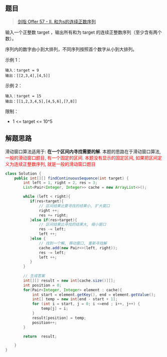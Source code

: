 ## 题目

> [剑指 Offer 57 - II. 和为s的连续正数序列](https://leetcode-cn.com/problems/he-wei-sde-lian-xu-zheng-shu-xu-lie-lcof/)

输入一个正整数 target ，输出所有和为 target 的连续正整数序列（至少含有两个数）。

序列内的数字由小到大排列，不同序列按照首个数字从小到大排列。

 

示例 1：

```text
输入：target = 9
输出：[[2,3,4],[4,5]]
```


示例 2：

```text
输入：target = 15
输出：[[1,2,3,4,5],[4,5,6],[7,8]]
```


限制：

* 1 <= target <= 10^5




## 解题思路

滑动窗口算法适用于: **在一个区间内寻找需要的解**.   本题的思路在于滑动窗口算法, <span style='color: red'>一般的滑动窗口题目, 有一个固定的区间. 本题没有显示的固定区间, 如果把区间定义为连续正整数序列, 就是一般的滑动窗口题目</span>

```java
class Solution {
    public int[][] findContinuousSequence(int target) {
        int left = 1, right = 2, res = 3;
        List<Pair<Integer, Integer>> cache = new ArrayList<>();

        while (left < right){
           if(res<target){
               // 区间结果比要寻找的结果小, 扩大窗口
               right ++;
               res += right;
           }else if(res>target){
               // 区间结果比寻找的结果大, 缩小窗口
               res -= left;
               left ++;
           }else {
               // 找到一个解, 移动窗口, 重新寻找解
               cache.add(new Pair<>(left, right));
               res -= left;
               left ++;
           }
        }
        
        // 生成答案
        int[][] result = new int[cache.size()][];
        int position = 0;
        for(Pair<Integer, Integer> element : cache){
            int start = element.getKey(), end = element.getValue();
            int[] temp = new int[end - start + 1];
            for (int i = start, j = 0; i <=end ; i++, j++) {
                temp[j] = i;
            }
            result[position] = temp;
            position++;
        }

        return  result;

    }
}
```

